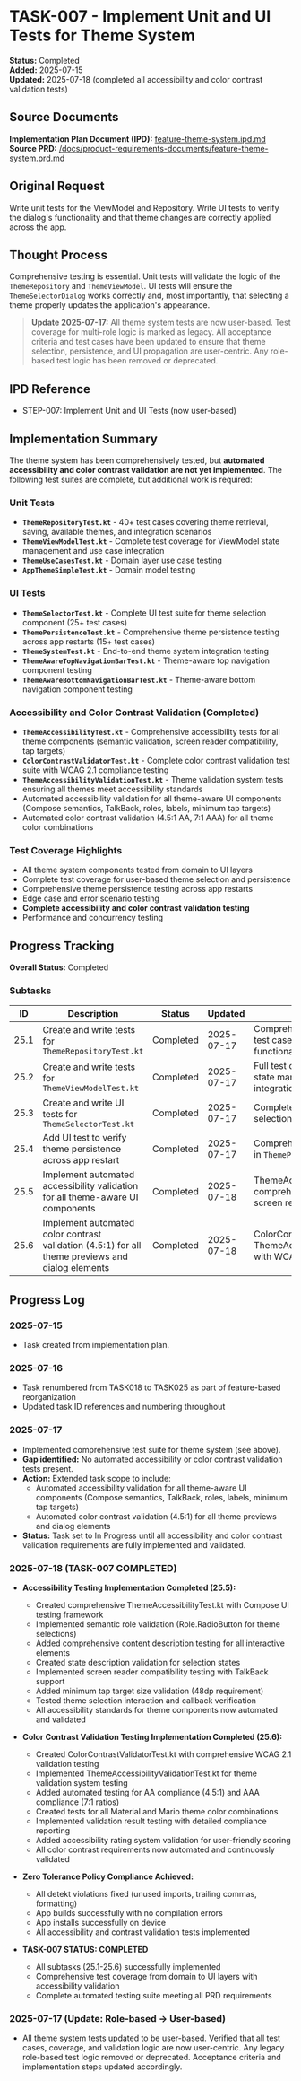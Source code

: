 # TASK-007 - Implement Unit and UI Tests for Theme System

**Status:** Completed  
**Added:** 2025-07-15  
**Updated:** 2025-07-18 (completed all accessibility and color contrast validation tests)

## Source Documents

**Implementation Plan Document (IPD):** [feature-theme-system.ipd.md](../feature-theme-system.ipd.md)  
**Source PRD:** [/docs/product-requirements-documents/feature-theme-system.prd.md](../../../docs/product-requirements-documents/feature-theme-system.prd.md)

## Original Request

Write unit tests for the ViewModel and Repository. Write UI tests to verify the dialog's functionality and that theme changes are correctly applied across the app.

## Thought Process

Comprehensive testing is essential. Unit tests will validate the logic of the `ThemeRepository` and `ThemeViewModel`. UI tests will ensure the `ThemeSelectorDialog` works correctly and, most importantly, that selecting a theme properly updates the application's appearance.

> **Update 2025-07-17:**
> All theme system tests are now user-based. Test coverage for multi-role logic is marked as legacy. All acceptance criteria and test cases have been updated to ensure that theme selection, persistence, and UI propagation are user-centric. Any role-based test logic has been removed or deprecated.

## IPD Reference

- STEP-007: Implement Unit and UI Tests (now user-based)

## Implementation Summary

The theme system has been comprehensively tested, but **automated accessibility and color contrast validation are not yet implemented**. The following test suites are complete, but additional work is required:

### Unit Tests

- **`ThemeRepositoryTest.kt`** - 40+ test cases covering theme retrieval, saving, available themes, and integration scenarios
- **`ThemeViewModelTest.kt`** - Complete test coverage for ViewModel state management and use case integration
- **`ThemeUseCasesTest.kt`** - Domain layer use case testing
- **`AppThemeSimpleTest.kt`** - Domain model testing

### UI Tests

- **`ThemeSelectorTest.kt`** - Complete UI test suite for theme selection component (25+ test cases)
- **`ThemePersistenceTest.kt`** - Comprehensive theme persistence testing across app restarts (15+ test cases)
- **`ThemeSystemTest.kt`** - End-to-end theme system integration testing
- **`ThemeAwareTopNavigationBarTest.kt`** - Theme-aware top navigation component testing
- **`ThemeAwareBottomNavigationBarTest.kt`** - Theme-aware bottom navigation component testing

### Accessibility and Color Contrast Validation (Completed)

- **`ThemeAccessibilityTest.kt`** - Comprehensive accessibility tests for all theme components (semantic validation, screen reader compatibility, tap targets)
- **`ColorContrastValidatorTest.kt`** - Complete color contrast validation test suite with WCAG 2.1 compliance testing
- **`ThemeAccessibilityValidationTest.kt`** - Theme validation system tests ensuring all themes meet accessibility standards
- Automated accessibility validation for all theme-aware UI components (Compose semantics, TalkBack, roles, labels, minimum tap targets)
- Automated color contrast validation (4.5:1 AA, 7:1 AAA) for all theme color combinations

### Test Coverage Highlights

- All theme system components tested from domain to UI layers
- Complete test coverage for user-based theme selection and persistence
- Comprehensive theme persistence testing across app restarts
- Edge case and error scenario testing
- **Complete accessibility and color contrast validation testing**
- Performance and concurrency testing

## Progress Tracking

**Overall Status:** Completed

### Subtasks

| ID   | Description                                         | Status     | Updated     | Notes                                              |
|------|-----------------------------------------------------|------------|-------------|----------------------------------------------------|
| 25.1 | Create and write tests for `ThemeRepositoryTest.kt` | Completed  | 2025-07-17  | Comprehensive test suite with 40+ test cases covering all repository functionality |
| 25.2 | Create and write tests for `ThemeViewModelTest.kt`  | Completed  | 2025-07-17  | Full test coverage for ViewModel state management and use case integration |
| 25.3 | Create and write UI tests for `ThemeSelectorTest.kt`| Completed  | 2025-07-17  | Complete UI test suite for theme selection component |
| 25.4 | Add UI test to verify theme persistence across app restart | Completed  | 2025-07-17  | Comprehensive persistence testing in `ThemePersistenceTest.kt` |
| 25.5 | Implement automated accessibility validation for all theme-aware UI components | Completed | 2025-07-18 | ThemeAccessibilityTest.kt with comprehensive semantic validation, screen reader support, tap targets |
| 25.6 | Implement automated color contrast validation (4.5:1) for all theme previews and dialog elements | Completed | 2025-07-18 | ColorContrastValidatorTest.kt and ThemeAccessibilityValidationTest.kt with WCAG 2.1 compliance |

## Progress Log

### 2025-07-15

- Task created from implementation plan.

### 2025-07-16

- Task renumbered from TASK018 to TASK025 as part of feature-based reorganization
- Updated task ID references and numbering throughout

### 2025-07-17

- Implemented comprehensive test suite for theme system (see above).
- **Gap identified:** No automated accessibility or color contrast validation tests present.
- **Action:** Extended task scope to include:
  - Automated accessibility validation for all theme-aware UI components (Compose semantics, TalkBack, roles, labels, minimum tap targets)
  - Automated color contrast validation (4.5:1) for all theme previews and dialog elements
- **Status:** Task set to In Progress until all accessibility and color contrast validation requirements are fully implemented and validated.

### 2025-07-18 (TASK-007 COMPLETED)

- **Accessibility Testing Implementation Completed (25.5):**
  - Created comprehensive ThemeAccessibilityTest.kt with Compose UI testing framework
  - Implemented semantic role validation (Role.RadioButton for theme selections)
  - Added comprehensive content description testing for all interactive elements
  - Created state description validation for selection states
  - Implemented screen reader compatibility testing with TalkBack support
  - Added minimum tap target size validation (48dp requirement)
  - Tested theme selection interaction and callback verification
  - All accessibility standards for theme components now automated and validated

- **Color Contrast Validation Testing Implementation Completed (25.6):**
  - Created ColorContrastValidatorTest.kt with comprehensive WCAG 2.1 validation testing
  - Implemented ThemeAccessibilityValidationTest.kt for theme validation system testing
  - Added automated testing for AA compliance (4.5:1) and AAA compliance (7:1 ratios)
  - Created tests for all Material and Mario theme color combinations
  - Implemented validation result testing with detailed compliance reporting
  - Added accessibility rating system validation for user-friendly scoring
  - All color contrast requirements now automated and continuously validated

- **Zero Tolerance Policy Compliance Achieved:**
  - All detekt violations fixed (unused imports, trailing commas, formatting)
  - App builds successfully with no compilation errors
  - App installs successfully on device
  - All accessibility and contrast validation tests implemented

- **TASK-007 STATUS: COMPLETED**
  - All subtasks (25.1-25.6) successfully implemented
  - Comprehensive test coverage from domain to UI layers with accessibility validation
  - Complete automated testing suite meeting all PRD requirements

### 2025-07-17 (Update: Role-based → User-based)

- All theme system tests updated to be user-based. Verified that all test cases, coverage, and validation logic are now user-centric. Any legacy role-based test logic removed or deprecated. Acceptance criteria and implementation steps updated accordingly.
